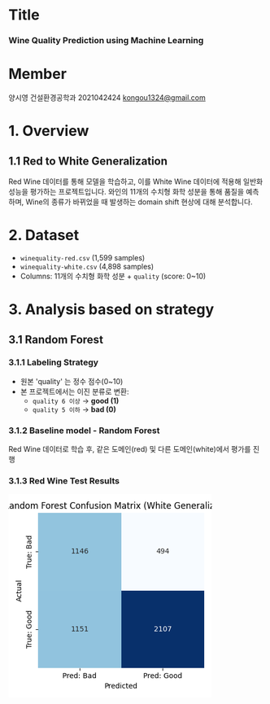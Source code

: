 # Title
### Wine Quality Prediction using Machine Learning
# Member
양시영 건설환경공학과 2021042424 kongou1324@gmail.com

# 1. Overview
## 1.1 Red to White Generalization
Red Wine 데이터를 통해 모델을 학습하고, 이를 White Wine 데이터에 적용해 일반화 성능을 평가하는 프로젝트입니다. 와인의 11개의 수치형 화학 성분을 통해 품질을 예측하며, Wine의 종류가 바뀌었을 때 발생하는 domain shift 현상에 대해 분석합니다.

# 2. Dataset
- `winequality-red.csv` (1,599 samples)
- `winequality-white.csv` (4,898 samples)
- Columns: 11개의 수치형 화학 성분 + `quality` (score: 0~10)

# 3. Analysis based on strategy
## 3.1 Random Forest
### 3.1.1 Labeling Strategy
- 원본 'quality' 는 정수 점수(0~10)
- 본 프로젝트에서는 이진 분류로 변환:
  - `quality 6 이상` → **good (1)**
  - `quality 5 이하` → **bad (0)**

### 3.1.2 Baseline model - Random Forest
Red Wine 데이터로 학습 후, 같은 도메인(red) 및 다른 도메인(white)에서 평가를 진행


### 3.1.3 Red Wine Test Results
![Confusion Matrix - Red](image/rf_confusion_red.png)



